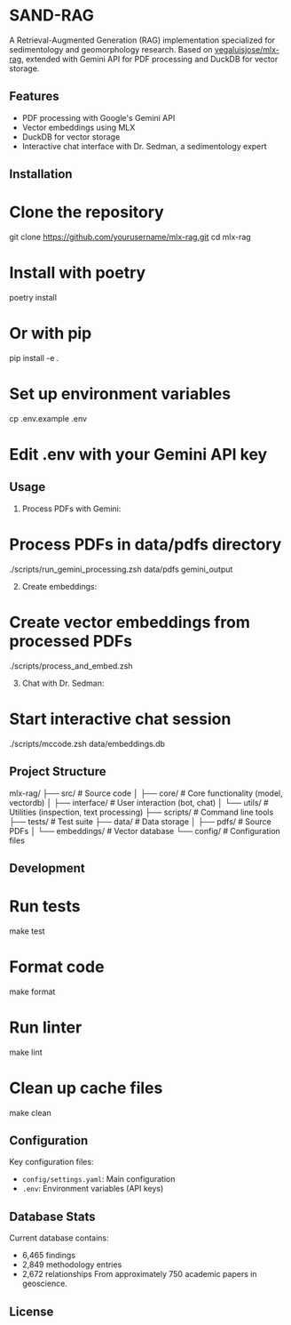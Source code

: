 # SAND-RAG

A Retrieval-Augmented Generation (RAG) implementation specialized for sedimentology and geomorphology research. Based on [vegaluisjose/mlx-rag](https://github.com/vegaluisjose/mlx-rag), extended with Gemini API for PDF processing and DuckDB for vector storage.

## Features

- PDF processing with Google's Gemini API
- Vector embeddings using MLX
- DuckDB for vector storage
- Interactive chat interface with Dr. Sedman, a sedimentology expert

## Installation

# Clone the repository
git clone https://github.com/yourusername/mlx-rag.git
cd mlx-rag

# Install with poetry
poetry install

# Or with pip
pip install -e .

# Set up environment variables
cp .env.example .env
# Edit .env with your Gemini API key

## Usage

1. Process PDFs with Gemini:
# Process PDFs in data/pdfs directory
./scripts/run_gemini_processing.zsh data/pdfs gemini_output

2. Create embeddings:
# Create vector embeddings from processed PDFs
./scripts/process_and_embed.zsh

3. Chat with Dr. Sedman:
# Start interactive chat session
./scripts/mccode.zsh data/embeddings.db

## Project Structure

mlx-rag/
├── src/              # Source code
│   ├── core/         # Core functionality (model, vectordb)
│   ├── interface/    # User interaction (bot, chat)
│   └── utils/        # Utilities (inspection, text processing)
├── scripts/          # Command line tools
├── tests/            # Test suite
├── data/            # Data storage
│   ├── pdfs/        # Source PDFs
│   └── embeddings/  # Vector database
└── config/          # Configuration files

## Development

# Run tests
make test

# Format code
make format

# Run linter
make lint

# Clean up cache files
make clean

## Configuration

Key configuration files:
- `config/settings.yaml`: Main configuration
- `.env`: Environment variables (API keys)

## Database Stats

Current database contains:
- 6,465 findings
- 2,849 methodology entries
- 2,672 relationships
From approximately 750 academic papers in geoscience.

## License


